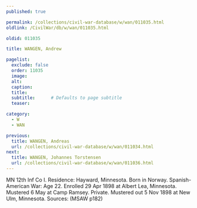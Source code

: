 ```yaml
---
published: true

permalink: /collections/civil-war-database/w/wan/011035.html
oldlink: /CivilWar/db/w/wan/011035.html

oldid: 011035

title: WANGEN, Andrew

pagelist:
  exclude: false
  order: 11035
  image: 
  alt:
  caption:
  title:
  subtitle:      # Defaults to page subtitle
  teaser:

category: 
  - W 
  - WAN

previous:
  title: WANGEN, Andreas
  url: /collections/civil-war-database/w/wan/011034.html  
next:
  title: WANGEN, Johannes Torstensen
  url: /collections/civil-war-database/w/wan/011036.html   
---
```

MN 12th Inf Co I. Residence: Hayward, Minnesota. Born in Norway. Spanish-American War: Age 22. Enrolled 29 Apr 1898 at Albert Lea, Minnesota. Mustered 6 May at Camp Ramsey. Private. Mustered out 5 Nov 1898 at New Ulm, Minnesota. Sources: (MSAW p182)
